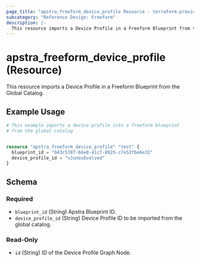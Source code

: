```yaml
---
page_title: "apstra_freeform_device_profile Resource - terraform-provider-apstra"
subcategory: "Reference Design: Freeform"
description: |-
  This resource imports a Device Profile in a Freeform Blueprint from the Global Catalog.
---
```


# apstra_freeform_device_profile (Resource)

This resource imports a Device Profile in a Freeform Blueprint from the Global Catalog.


## Example Usage

```terraform
# This example imports a device profile into a freeform blueprint
# from the global catalog


resource "apstra_freeform_device_profile" "test" {
  blueprint_id = "043c5787-66e8-41c7-8925-c7e52fbe6e32"
  device_profile_id = "vJunosEvolved"
}
```

<!-- schema generated by tfplugindocs -->
## Schema

### Required

- `blueprint_id` (String) Apstra Blueprint ID.
- `device_profile_id` (String) Device Profile ID to be imported from the global catalog.

### Read-Only

- `id` (String) ID of the Device Profile Graph Node.



